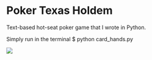 # Poker Texas Holdem

Text-based hot-seat poker game that I wrote in Python. 

Simply run in the terminal 
$ python card_hands.py


![](PokerGameGif.gif)

